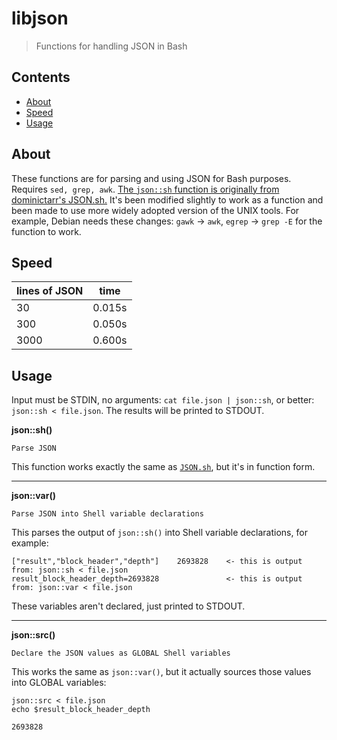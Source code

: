 # libjson
>Functions for handling JSON in Bash

## Contents
- [About](#About)
- [Speed](#Speed)
- [Usage](#Usage)

## About
These functions are for parsing and using JSON for Bash purposes. Requires `sed, grep, awk`. [The `json::sh` function is originally from dominictarr's JSON.sh.](https://github.com/dominictarr/JSON.sh) It's been modified slightly to work as a function and been made to use more widely adopted version of the UNIX tools. For example, Debian needs these changes: `gawk` -> `awk`, `egrep` -> `grep -E` for the function to work.

## Speed

| lines of JSON | time        |
|---------------|-------------|
| 30            | 0.015s      |
| 300           | 0.050s      |
| 3000          | 0.600s      |

## Usage
Input must be STDIN, no arguments: `cat file.json | json::sh`, or better: `json::sh < file.json`. The results will be printed to STDOUT.

**json::sh()**
```
Parse JSON
```
This function works exactly the same as [`JSON.sh`](https://github.com/dominictarr/JSON.sh), but it's in function form.

---

**json::var()**
```
Parse JSON into Shell variable declarations
```
This parses the output of `json::sh()` into Shell variable declarations, for example:
```
["result","block_header","depth"]    2693828    <- this is output from: json::sh < file.json
result_block_header_depth=2693828               <- this is output from: json::var < file.json        
```
These variables aren't declared, just printed to STDOUT.

---

**json::src()**
```
Declare the JSON values as GLOBAL Shell variables
```
This works the same as `json::var()`, but it actually sources those values into GLOBAL variables:
```
json::src < file.json
echo $result_block_header_depth

2693828
```
